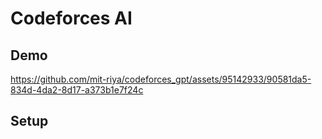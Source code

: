 # Codeforces AI
## Demo

https://github.com/mit-riya/codeforces_gpt/assets/95142933/90581da5-834d-4da2-8d17-a373b1e7f24c

## Setup

